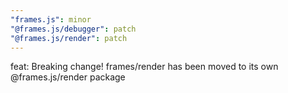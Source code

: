 ```yaml
---
"frames.js": minor
"@frames.js/debugger": patch
"@frames.js/render": patch
---
```


feat: Breaking change! frames/render has been moved to its own @frames.js/render package
